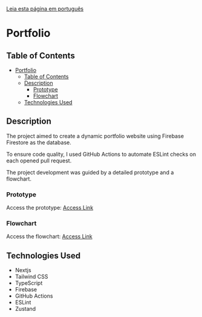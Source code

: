 [Leia esta página em português](./README.md)

# Portfolio

## Table of Contents

- [Portfolio](#portfolio)
  - [Table of Contents](#table-of-contents)
  - [Description](#description)
    - [Prototype](#prototype)
    - [Flowchart](#flowchart)
  - [Technologies Used](#technologies-used)

## Description

The project aimed to create a dynamic portfolio website using Firebase Firestore as the database.

To ensure code quality, I used GitHub Actions to automate ESLint checks on each opened pull request.

The project development was guided by a detailed prototype and a flowchart.

### Prototype

Access the prototype: [Access Link](https://www.figma.com/design/4E7TKK9CLy4jS5J5pd5VpD/Portfolio?node-id=0-1&t=E6cr032aNHNbb5xO-1)

### Flowchart

Access the flowchart: [Access Link](https://www.figma.com/board/aY1I3HjaBjeczUBDP71taQ/Portf%C3%B3lio---Flowchart?node-id=0-1&t=E6cr032aNHNbb5xO-1)

## Technologies Used

- Nextjs
- Tailwind CSS
- TypeScript
- Firebase
- GitHub Actions
- ESLint
- Zustand
